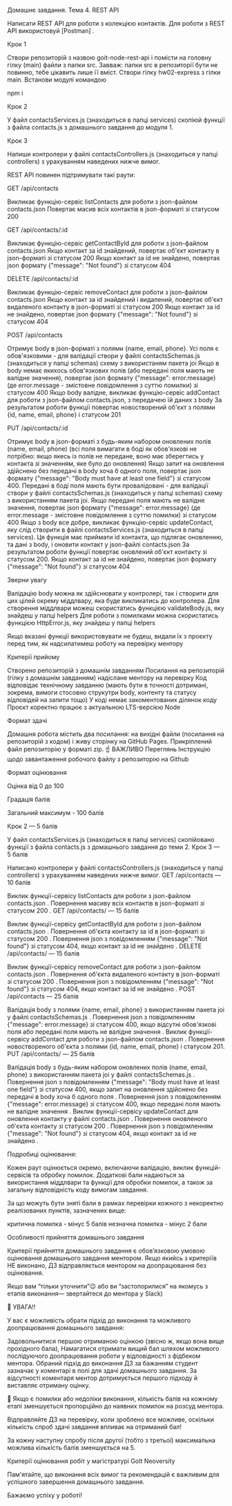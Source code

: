Домашнє завдання. Тема 4. REST API

Написати REST API для роботи з колекцією контактів. Для роботи з REST API використовуй [Postman] .

Крок 1

Cтвори репозиторій з назвою goit-node-rest-api і помісти на головну гілку (main) файли з папки src. Завваж: папки src в репозиторії бути не повинно, тебе цікавить лише її вміст.
Створи гілку hw02-express з гілки main.
Встанови модулі командою

npm i

Крок 2

У файл contactsServices.js (знаходиться в папці services) скопіюй функції з файла contacts.js з домашнього завдання до модуля 1.

Крок 3

Напиши контролери у файлі contactsControllers.js (знаходиться у папці controllers) з урахуванням наведених нижче вимог.

REST API повинен підтримувати такі раути:

GET /api/contacts

Викликає функцію-сервіс listContacts для роботи з json-файлом contacts.json
Повертає масив всіх контактів в json-форматі зі статусом 200

GET /api/contacts/:id

Викликає функцію-сервіс getContactById для роботи з json-файлом contacts.json
Якщо контакт за id знайдений, повертає об'єкт контакту в json-форматі зі статусом 200
Якщо контакт за id не знайдено, повертає json формату {"message": "Not found"} зі статусом 404

DELETE /api/contacts/:id

Викликає функцію-сервіс removeContact для роботи з json-файлом contacts.json
Якщо контакт за id знайдений і видалений, повертає об'єкт видаленого контакту в json-форматі зі статусом 200
Якщо контакт за id не знайдено, повертає json формату {"message": "Not found"} зі статусом 404

POST /api/contacts

Отримує body в json-форматі з полями {name, email, phone}. Усі поля є обов'язковими - для валідації створи у файлі contactsSchemas.js (знаходиться у папці schemas) схему з використаням пакета joi
Якщо в body немає якихось обов'язкових полів (або передані поля мають не валідне значення), повертає json формату {"message": error.message} (де error.message - змістовне повідомлення з суттю помилки) зі статусом 400
Якщо body валідне, викликає функцію-сервіс addContact для роботи з json-файлом contacts.json, з передачею їй даних з body
За результатом роботи функції повертає новостворений об'єкт з полями {id, name, email, phone} і статусом 201

PUT /api/contacts/:id

Отримує body в json-форматі з будь-яким набором оновлених полів (name, email, phone) (всі поля вимагати в боді як обов'язкові не потрібно: якщо якесь із полів не передане, воно має зберегтись у контакта зі значенням, яке було до оновлення)
Якщо запит на оновлення здійснено без передачі в body хоча б одного поля, повертає json формату {"message": "Body must have at least one field"} зі статусом 400.
Передані в боді поля мають бути провалідовані - для валідації створи у файлі contactsSchemas.js (знаходиться у папці schemas) схему з використанням пакета joi. Якщо передані поля мають не валідне значення, повертає json формату {"message": error.message} (де error.message - змістовне повідомлення з суттю помилки) зі статусом 400
Якщо з body все добре, викликає функцію-сервіс updateContact, яку слід створити в файлі contactsServices.js (знаходиться в папці services). Ця функція має приймати id контакта, що підлягає оновленню, та дані з body, і оновити контакт у json-файлі contacts.json
За результатом роботи функції повертає оновлений об'єкт контакту зі статусом 200.
Якщо контакт за id не знайдено, повертає json формату {"message": "Not found"} зі статусом 404

Зверни увагy

Валідацію body можна як здійснювати у контролері, так і створити для цих цілей окрему міддлвару, яка буде викликатись до контролера. Для створення міддлвари можеш скористатись функцією validateBody.js, яку знайдеш у папці helpers
Для роботи з помилками можна скористатись функцією HttpError.js, яку знайдеш у папці helpers

Якщо вказані функції використовувати не будеш, видали їх з проєкту перед тим, як надсилатимеш роботу на перевірку ментору

Критерії прийому

Створено репозиторій з домашнім завданням
Посилання на репозиторій (гілку з домашнім завданням) надіслане ментору на перевірку
Код відповідає технічному завданню (мають бути в точності дотримані, зокрема, вимоги стосовно струкутри body, контенту та статусу відповідей на запити тощо)
У коді немає закоментованих ділянок коду
Проєкт коректно працює з актуальною LTS-версією Node

Формат здачі

Домашня робота містить два посилання: на вихідні файли (посилання на репозиторій з кодом) і живу сторінку на GitHub Pages.
Прикрiплений файл репозиторію у форматi zip.
☝ ВАЖЛИВО
Переглянь Iнструкцію щодо завантаження робочого файлу з репозиторію на Github

Формат оцінювання

Оцiнка вiд 0 до 100

Градацiя балів

Загальний максимум - 100 балiв

Крок 2 — 5 балів

У файл contactsServices.js (знаходиться в папці services) скопійовано функції з файла contacts.js з домашнього завдання до теми 2.
Крок 3 — 5 балів

Написано контролери у файлі contactsControllers.js (знаходиться у папці controllers) з урахуванням наведених нижче вимог.
GET /api/contacts — 10 балів

Виклик функції-сервісу listContacts для роботи з json-файлом contacts.json .
Повернення масиву всіх контактів в json-форматі зі статусом 200 .
GET /api/contacts/ — 15 балів

Виклик функції-сервісу getContactById для роботи з json-файлом contacts.json .
Повернення об'єкта контакту за id в json-форматі зі статусом 200 .
Повернення json з повідомленням {"message": "Not found"} зі статусом 404, якщо контакт за id не знайдено .
DELETE /api/contacts/ — 15 балів

Виклик функції-сервісу removeContact для роботи з json-файлом contacts.json .
Повернення об'єкта видаленого контакту в json-форматі зі статусом 200 .
Повернення json з повідомленням {"message": "Not found"} зі статусом 404, якщо контакт за id не знайдено .
POST /api/contacts — 25 балів

Валідація body з полями {name, email, phone} з використанням пакета joi у файлі contactsSchemas.js .
Повернення json з повідомленням {"message": error.message} зі статусом 400, якщо відсутні обов'язкові поля або передані поля мають не валідне значення .
Виклик функції-сервісу addContact для роботи з json-файлом contacts.json .
Повернення новоствореного об'єкта з полями {id, name, email, phone} і статусом 201.
PUT /api/contacts/ — 25 балів

Валідація body з будь-яким набором оновлених полів (name, email, phone) з використанням пакета joi у файлі contactsSchemas.js .
Повернення json з повідомленням {"message": "Body must have at least one field"} зі статусом 400, якщо запит на оновлення здійснено без передачі в body хоча б одного поля .
Повернення json з повідомленням {"message": error.message} зі статусом 400, якщо передані поля мають не валідне значення .
Виклик функції-сервісу updateContact для оновлення контакту у файлі contacts.json .
Повернення оновленого об'єкта контакту зі статусом 200 .
Повернення json з повідомленням {"message": "Not found"} зі статусом 404, якщо контакт за id не знайдено .

Подробиці оцінювання:

Кожен раут оцінюється окремо, включаючи валідацію, виклик функцій-сервісів та обробку помилок.
Додаткові бали надаються за використання міддлвари та функції для обробки помилок, а також за загальну відповідність коду вимогам завдання.

За що можуть бути зняті бали в рамках перевiрки кожного з некоректно реалізованих пунктiв, зазначених вище:

критична помилка - мінус 5 балів
незначна помилка - мінус 2 бали

Особливостi прийняття домашнього завдання

Критерії прийняття домашнього завдання є обов’язковою умовою оцінювання домашнього завдання ментором. Якщо якийсь з критеріїв НЕ виконано, ДЗ відправляється ментором на доопрацювання без оцінювання.

Якщо вам “тільки уточнити”😉 або ви “застопорилися” на якомусь з етапів виконання— звертайтеся до ментора у Slack)

🚨 УВАГА!!

У вас є можливість обрати підхід до виконання та можливого доопрацювання домашнього завдання:

Задовольнитися першою отриманою оцінкою (звісно ж, якщо вона вище прохідного бала),
Намагатися отримати вищий бал шляхом можливого послідуючого доопрацювання роботи у відповідності з фідбеком ментора.
Обраний підхід до виконання ДЗ за бажанням студент зазначає у коментарі в полі для здачі домашнього завдання. За відсутності коментаря ментор дотримується першого підходу й виставляє отриману оцінку.

📌 Якщо є помилки або недоліки виконання, кількість балів на кожному етапі зменшується пропорційно до наявних помилок на розсуд ментора.

Відправляйте ДЗ на перевірку, коли зроблено все можливе, оскільки кількість спроб здачі завдання впливає на отриманий бал!

За кожну наступну спробу після другої (тобто з третьої) максимальна можлива кількість балів зменшується на 5.

Критерії оцінювання робіт у магістратурі GoIt Neoversity

Пам'ятайте, що виконання всіх вимог та рекомендацій є важливим для успішного завершення домашнього завдання.

Бажаємо успіху у роботі!
